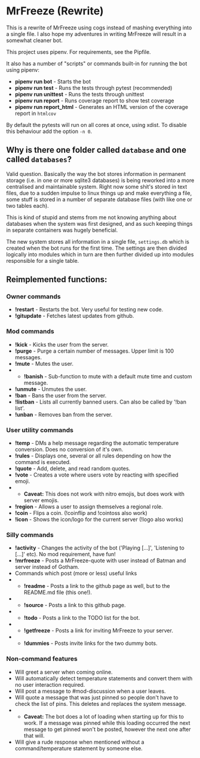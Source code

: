 # MrFreeze (Rewrite)
This is a rewrite of MrFreeze using cogs instead of mashing everything into a single file. I also hope my adventures in writing MrFreeze will result in a somewhat cleaner bot.

This project uses pipenv. For requirements, see the Pipfile.

It also has a number of "scripts" or commands built-in for running the bot using pipenv:
* **pipenv run bot**         - Starts the bot
* **pipenv run test**        - Runs the tests through pytest (recommended)
* **pipenv run unittest**    - Runs the tests through unittest
* **pipenv run report**      - Runs coverage report to show test coverage
* **pipenv run report_html** - Generates an HTML version of the coverage report in `htmlcov`

By default the pytests will run on all cores at once, using xdist. To disable this behaviour add the option `-n 0`.

## Why is there one folder called `database` and one called `databases`?
Valid question. Basically the way the bot stores information in permanent storage
(i.e. in one or more sqlite3 databases) is being reworked into a more centralised
and maintainable system. Right now some shit's stored in text files, due to a sudden
impulse to linux things up and make everything a file, some stuff is stored in a
number of separate database files (with like one or two tables each).

This is kind of stupid and stems from me not knowing anything about databases
when the system was first designed, and as such keeping things in separate containers
was hugely beneficial.

The new system stores all information in a single file, `settings.db` which is created
when the bot runs for the first time. The settings are then divided logically into
modules which in turn are then further divided up into modules responsible for a
single table.

## Reimplemented functions:
### Owner commands
* **!restart**   - Restarts the bot. Very useful for testing new code.
* **!gitupdate** - Fetches latest updates from github.

### Mod commands
* **!kick**      - Kicks the user from the server.
* **!purge**     - Purge a certain number of messages. Upper limit is 100 messages.
* **!mute**      - Mutes the user.
* * **!banish**  - Sub-function to mute with a default mute time and custom message.
* **!unmute**    - Unmutes the user.
* **!ban**       - Bans the user from the server.
* **!listban**   - Lists all currently banned users. Can also be called by '!ban list'.
* **!unban**     - Removes ban from the server.

### User utility commands
* **!temp**      - DMs a help message regarding the automatic temperature conversion. Does no conversion of it's own.
* **!rules**     - Displays one, several or all rules depending on how the command is executed.
* **!quote**     - Add, delete, and read random quotes.
* **!vote**      - Creates a vote where users vote by reacting with specified emoji.
* * **Caveat:** This does not work with nitro emojis, but does work with server emojis.
* **!region**    - Allows a user to assign themselves a regional role.
* **!coin**      - Flips a coin. (!coinflip and !cointoss also work)
* **!icon**      - Shows the icon/logo for the current server (!logo also works)

### Silly commands
* **!activity**   - Changes the activity of the bot ('Playing [...]', 'Listening to [...]' etc). No mod requirement, have fun!
* **!mrfreeze**   - Posts a MrFreeze-quote with user instead of Batman and server instead of Gotham.
* Commands which post (more or less) useful links
* * **!readme**    - Posts a link to the github page as well, but to the README.md file (this one!).
* * **!source**    - Posts a link to this github page.
* * **!todo**      - Posts a link to the TODO list for the bot.
* * **!getfreeze** - Posts a link for inviting MrFreeze to your server.
* * **!dummies**   - Posts invite links for the two dummy bots.

### Non-command features
* Will greet a server when coming online.
* Will automatically detect temperature statements and convert them with no user interaction required.
* Will post a message to #mod-discussion when a user leaves.
* Will quote a message that was just pinned so people don't have to check the list of pins. This deletes and replaces the system message.
* * **Caveat:** The bot does a lot of loading when starting up for this to work. If a message was pinned while this loading occurred the next message to get pinned won't be posted, however the next one after that will.
* Will give a rude response when mentioned without a command/temperature statement by someone else.
